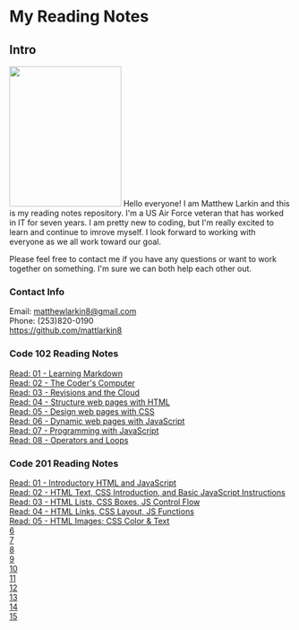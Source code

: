 # **My Reading Notes**

## **Intro**

<img src="https://user-images.githubusercontent.com/104344814/165158585-2c82acc3-4646-48fb-bfff-8ba10c0c8ea5.jpeg" width="200" height="250" />  
Hello everyone! I am Matthew Larkin and this is my reading notes repository. I'm a US Air Force veteran that has worked in IT for seven years. I am pretty new to coding, but I'm really excited to learn and continue to imrove myself. I look forward to working with everyone as we all work toward our goal.

Please feel free to contact me if you have any questions or want to work together on something. I'm sure we can both help each other out.

### **Contact Info**

Email: matthewlarkin8@gmail.com  
Phone: (253)820-0190  
<https://github.com/mattlarkin8>

### **Code 102 Reading Notes**

[Read: 01 - Learning Markdown](102/Markdown.md)  
[Read: 02 - The Coder's Computer](102/Coder.md)  
[Read: 03 - Revisions and the Cloud](102/Cloud.md)  
[Read: 04 - Structure web pages with HTML](102/HTML.md)  
[Read: 05 - Design web pages with CSS](102/CSS.md)  
[Read: 06 - Dynamic web pages with JavaScript](102/JS.md)  
[Read: 07 - Programming with JavaScript](102/Functions.md)  
[Read: 08 - Operators and Loops](102/Loops.md)  

### **Code 201 Reading Notes**

[Read: 01 - Introductory HTML and JavaScript](201/class-01.md)  
[Read: 02 - HTML Text, CSS Introduction, and Basic JavaScript Instructions](201/class-02.md)  
[Read: 03 - HTML Lists, CSS Boxes, JS Control Flow](201/class-03.md)  
[Read: 04 - HTML Links, CSS Layout, JS Functions](201/class-04.md)  
[Read: 05 - HTML Images; CSS Color & Text](201/class-05.md)  
[6](201/class-06.md)  
[7](201/class-07.md)  
[8](201/class-08.md)  
[9](201/class-09.md)  
[10](201/class-10.md)  
[11](201/class-11.md)  
[12](201/class-12.md)  
[13](201/class-13.md)  
[14](201/class-14.md)  
[15](201/class-15.md)  
